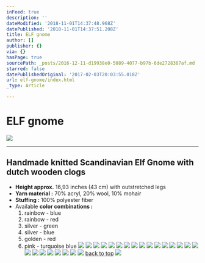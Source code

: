 ```yaml
---
inFeed: true
description: ''
dateModified: '2018-11-01T14:37:48.968Z'
datePublished: '2018-11-01T14:37:51.208Z'
title: ELF gnome
author: []
publisher: {}
via: {}
hasPage: true
sourcePath: _posts/2016-12-11-d19938e0-5089-4077-b97b-6de2728387af.md
starred: false
datePublishedOriginal: '2017-02-03T20:03:55.018Z'
url: elf-gnome/index.html
_type: Article

---
```

# ELF gnome
![](https://the-grid-user-content.s3-us-west-2.amazonaws.com/9dc3a30a-4020-49b9-84a0-657c34c53f76.jpg)

---

## Handmade knitted **Scandinavian Elf Gnome** with dutch wooden clogs

* **Height approx.** 16,93 inches (43 cm) with outstretched legs
* **Yarn material :** 70% acryl, 20% wool, 10% mohair
* **Stuffing :** 100% polyester fiber
* Available **color combinations :**
  1. rainbow - blue
  2. rainbow - red
  3. silver - green
  4. silver - blue
  5. golden - red
  6. pink - turquoise blue
![](https://the-grid-user-content.s3-us-west-2.amazonaws.com/7684a5be-7f34-436e-9d5d-78f926c85324.jpg)
![](https://the-grid-user-content.s3-us-west-2.amazonaws.com/e8c42bb0-595c-44e9-ab67-52aff5aa0330.jpg)
![](https://the-grid-user-content.s3-us-west-2.amazonaws.com/4dbbe081-b38b-44ca-822b-9e756b9b86b5.jpg)
![](https://the-grid-user-content.s3-us-west-2.amazonaws.com/e6c76fbc-296c-43c2-9301-7213fd3ab6e7.jpg)
![](https://the-grid-user-content.s3-us-west-2.amazonaws.com/270c238b-ea31-4a99-b4e1-1526d48238e0.jpg)
![](https://the-grid-user-content.s3-us-west-2.amazonaws.com/9701ee0d-de70-4494-9d49-a88df4c1817d.jpg)
![](https://the-grid-user-content.s3-us-west-2.amazonaws.com/ebba6bcd-ad8e-4cc2-9ede-31652241a74e.jpg)
![](https://the-grid-user-content.s3-us-west-2.amazonaws.com/3649d1c3-ea31-4d34-9330-69bf2c8b8085.jpg)
![](https://the-grid-user-content.s3-us-west-2.amazonaws.com/b9fcc028-057d-455e-81a6-792a205f058a.jpg)
![](https://the-grid-user-content.s3-us-west-2.amazonaws.com/8029b692-174f-4cdd-89d8-86051d0365ff.jpg)
![](https://the-grid-user-content.s3-us-west-2.amazonaws.com/1b9de380-202d-4e33-aea8-90a8ccd02910.jpg)
![](https://the-grid-user-content.s3-us-west-2.amazonaws.com/d97aa58a-086a-46fa-841e-20a59a08d11d.jpg)
![](https://the-grid-user-content.s3-us-west-2.amazonaws.com/d0eab8b6-634f-4d85-b157-de42f02e0e45.jpg)
![](https://the-grid-user-content.s3-us-west-2.amazonaws.com/c3e2b571-6aa9-4aaf-b49c-0056b380ce41.jpg)
![](https://the-grid-user-content.s3-us-west-2.amazonaws.com/b9159771-04db-488e-be83-601f97ebf10b.jpg)
![](https://the-grid-user-content.s3-us-west-2.amazonaws.com/dcdd3aeb-a7a1-4006-b006-7a1936c51316.jpg)
![](https://the-grid-user-content.s3-us-west-2.amazonaws.com/e29d3240-6bd4-4480-96af-f57eca4fdc75.jpg)
![](https://the-grid-user-content.s3-us-west-2.amazonaws.com/963f8a56-5802-4345-94ee-81ffecca4fba.jpg)
![](https://the-grid-user-content.s3-us-west-2.amazonaws.com/e8655d2a-1755-43b6-93b2-ef1623fcee94.jpg)
![](https://the-grid-user-content.s3-us-west-2.amazonaws.com/52670767-959b-4c95-98cb-830df7ad97bb.jpg)
![](https://the-grid-user-content.s3-us-west-2.amazonaws.com/dff545a5-828e-4cac-bdbd-9b272538724d.jpg)
![](https://the-grid-user-content.s3-us-west-2.amazonaws.com/9e24797e-da89-40b9-be85-7b5ebd081a8c.jpg)
![](https://the-grid-user-content.s3-us-west-2.amazonaws.com/736a7d26-e8aa-48d7-8712-08605133c3c4.jpg)
![](https://the-grid-user-content.s3-us-west-2.amazonaws.com/9ee7c30b-31ec-44a2-9a24-84caaa3c9c9f.jpg)
[back to top][0]
![](https://the-grid-user-content.s3-us-west-2.amazonaws.com/bccc8c97-438d-47ff-8e51-cfcac41b34af.jpg)

[0]: https://thegrid.ai/lgsignd/elf-gnome